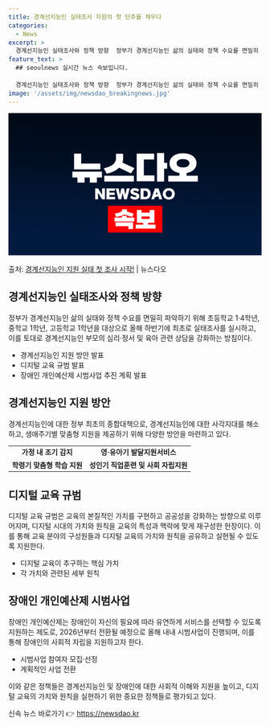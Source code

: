 ```yaml
---
title: 경계선지능인 실태조사 지원의 첫 단추를 채우다
categories:
  - News
excerpt: >
  경계선지능인 실태조사와 정책 방향  정부가 경계선지능인 삶의 실태와 정책 수요를 면밀히 파악하기 위해 초등학…
feature_text: >
  ## seoulnews 실시간 뉴스 속보입니다.

  경계선지능인 실태조사와 정책 방향  정부가 경계선지능인 삶의 실태와 정책 수요를 면밀히 파악하기 위해 초등학…
image: '/assets/img/newsdao_breakingnews.jpg'
---
```


![뉴스다오 속보](/assets/img/newsdao_breakingnews.jpg)

<p>출처: <a href="https://newsdao.kr/4572" rel="dofollow">경계선지능인 지원 실태 첫 조사 시작!</a> | 뉴스다오</p>

<h2 data-ke-size="size26">경계선지능인 실태조사와 정책 방향</h2>
<p data-ke-size="size16">정부가 경계선지능인 삶의 실태와 정책 수요를 면밀히 파악하기 위해 초등학교 1·4학년, 중학교 1학년, 고등학교 1학년을 대상으로 올해 하반기에 최초로 실태조사를 실시하고, 이를 토대로 경계선지능인 부모의 심리·정서 및 육아 관련 상담을 강화하는 방침이다.</p>
<ul>
<li>경계선지능인 지원 방안 발표</li>
<li>디지털 교육 규범 발표</li>
<li>장애인 개인예산제 시범사업 추진 계획 발표</li>
</ul>

<h2 data-ke-size="size26">경계선지능인 지원 방안</h2>
<p data-ke-size="size16">경계선지능인에 대한 정부 최초의 종합대책으로, 경계선지능인에 대한 사각지대를 해소하고, 생애주기별 맞춤형 지원을 제공하기 위해 다양한 방안을 마련하고 있다.</p>
<table>
<tr>
<td style="text-align: center; height: 17px;"><b>가정 내 조기 감지</b></td>
<td style="text-align: center; height: 17px;"><b>영·유아기 발달지원서비스</b></td>
</tr>
<tr>
<td style="text-align: center; height: 17px;"><b>학령기 맞춤형 학습 지원</b></td>
<td style="text-align: center; height: 17px;"><b>성인기 직업훈련 및 사회 자립지원</b></td>
</tr>
</table>

<h2 data-ke-size="size26">디지털 교육 규범</h2>
<p data-ke-size="size16">디지털 교육 규범은 교육의 본질적인 가치를 구현하고 공공성을 강화하는 방향으로 이루어지며, 디지털 시대의 가치와 원칙을 교육의 특성과 맥락에 맞게 재구성한 헌장이다. 이를 통해 교육 분야의 구성원들과 디지털 교육의 가치와 원칙을 공유하고 실현될 수 있도록 지원한다.</p>
<ul>
<li>디지털 교육이 추구하는 핵심 가치</li>
<li>각 가치와 관련된 세부 원칙</li>
</ul>

<h2 data-ke-size="size26">장애인 개인예산제 시범사업</h2>
<p data-ke-size="size16">장애인 개인예산제는 장애인이 자신의 필요에 따라 유연하게 서비스를 선택할 수 있도록 지원하는 제도로, 2026년부터 전환될 예정으로 올해 내내 시범사업이 진행되며, 이를 통해 장애인의 사회적 자립을 지원하고자 한다.</p>
<ul>
<li>시범사업 참여자 모집·선정</li>
<li>계획적인 사업 전환</li>
</ul>

<p data-ke-size="size16">이와 같은 정책들은 경계선지능인 및 장애인에 대한 사회적 이해와 지원을 높이고, 디지털 교육의 가치와 원칙을 실현하기 위한 중요한 정책들로 평가되고 있다.</p> 

신속 뉴스 바로가기 👉 <a href="https://newsdao.kr" rel="dofollow">https://newsdao.kr</a>


